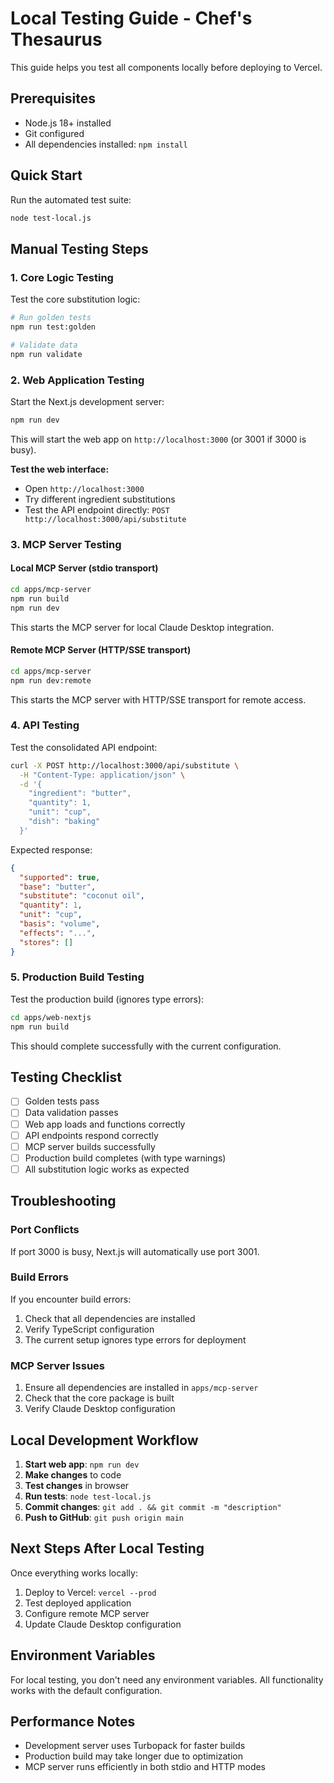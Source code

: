 # Local Testing Guide - Chef's Thesaurus

This guide helps you test all components locally before deploying to Vercel.

## Prerequisites

- Node.js 18+ installed
- Git configured
- All dependencies installed: `npm install`

## Quick Start

Run the automated test suite:
```bash
node test-local.js
```

## Manual Testing Steps

### 1. Core Logic Testing

Test the core substitution logic:
```bash
# Run golden tests
npm run test:golden

# Validate data
npm run validate
```

### 2. Web Application Testing

Start the Next.js development server:
```bash
npm run dev
```

This will start the web app on `http://localhost:3000` (or 3001 if 3000 is busy).

**Test the web interface:**
- Open `http://localhost:3000`
- Try different ingredient substitutions
- Test the API endpoint directly: `POST http://localhost:3000/api/substitute`

### 3. MCP Server Testing

#### Local MCP Server (stdio transport)
```bash
cd apps/mcp-server
npm run build
npm run dev
```

This starts the MCP server for local Claude Desktop integration.

#### Remote MCP Server (HTTP/SSE transport)
```bash
cd apps/mcp-server
npm run dev:remote
```

This starts the MCP server with HTTP/SSE transport for remote access.

### 4. API Testing

Test the consolidated API endpoint:
```bash
curl -X POST http://localhost:3000/api/substitute \
  -H "Content-Type: application/json" \
  -d '{
    "ingredient": "butter",
    "quantity": 1,
    "unit": "cup",
    "dish": "baking"
  }'
```

Expected response:
```json
{
  "supported": true,
  "base": "butter",
  "substitute": "coconut oil",
  "quantity": 1,
  "unit": "cup",
  "basis": "volume",
  "effects": "...",
  "stores": []
}
```

### 5. Production Build Testing

Test the production build (ignores type errors):
```bash
cd apps/web-nextjs
npm run build
```

This should complete successfully with the current configuration.

## Testing Checklist

- [ ] Golden tests pass
- [ ] Data validation passes
- [ ] Web app loads and functions correctly
- [ ] API endpoints respond correctly
- [ ] MCP server builds successfully
- [ ] Production build completes (with type warnings)
- [ ] All substitution logic works as expected

## Troubleshooting

### Port Conflicts
If port 3000 is busy, Next.js will automatically use port 3001.

### Build Errors
If you encounter build errors:
1. Check that all dependencies are installed
2. Verify TypeScript configuration
3. The current setup ignores type errors for deployment

### MCP Server Issues
1. Ensure all dependencies are installed in `apps/mcp-server`
2. Check that the core package is built
3. Verify Claude Desktop configuration

## Local Development Workflow

1. **Start web app**: `npm run dev`
2. **Make changes** to code
3. **Test changes** in browser
4. **Run tests**: `node test-local.js`
5. **Commit changes**: `git add . && git commit -m "description"`
6. **Push to GitHub**: `git push origin main`

## Next Steps After Local Testing

Once everything works locally:
1. Deploy to Vercel: `vercel --prod`
2. Test deployed application
3. Configure remote MCP server
4. Update Claude Desktop configuration

## Environment Variables

For local testing, you don't need any environment variables. All functionality works with the default configuration.

## Performance Notes

- Development server uses Turbopack for faster builds
- Production build may take longer due to optimization
- MCP server runs efficiently in both stdio and HTTP modes


